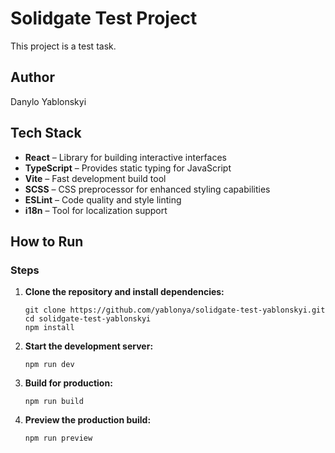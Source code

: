 # Solidgate Test Project

This project is a test task.

## Author

Danylo Yablonskyi

## Tech Stack

- **React** – Library for building interactive interfaces
- **TypeScript** – Provides static typing for JavaScript
- **Vite** – Fast development build tool
- **SCSS** – CSS preprocessor for enhanced styling capabilities
- **ESLint** – Code quality and style linting
- **i18n** – Tool for localization support

## How to Run

### Steps

1. **Clone the repository and install dependencies:**
   ```
   git clone https://github.com/yablonya/solidgate-test-yablonskyi.git
   cd solidgate-test-yablonskyi
   npm install
   ```

2. **Start the development server:**

   ```
   npm run dev
   ```

4. **Build for production:**

   ```
   npm run build
   ```

6. **Preview the production build:**

   ```
   npm run preview
   ```
